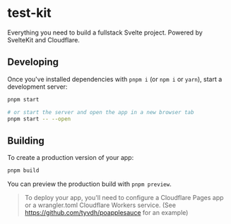 # test-kit

Everything you need to build a fullstack Svelte project. Powered by SvelteKit and Cloudflare.

## Developing

Once you've installed dependencies with `pnpm i` (or `npm i` or `yarn`), start a development server:

```bash
pnpm start

# or start the server and open the app in a new browser tab
pnpm start -- --open
```

## Building

To create a production version of your app:

```bash
pnpm build
```

You can preview the production build with `pnpm preview`.

> To deploy your app, you'll need to configure a Cloudflare Pages app or a wrangler.toml Cloudflare Workers service. (See https://github.com/tyvdh/poapplesauce for an example)
